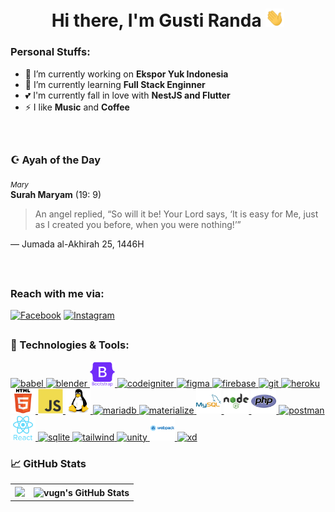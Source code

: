 <h1 align="center">Hi there, I'm Gusti Randa <img src="https://raw.githubusercontent.com/ptprashanttripathi/ptprashanttripathi/master/hi.gif" width="30px"></h1>



### <h3 align="left">Personal Stuffs:</h3>
- 🔭 I’m currently working on **Ekspor Yuk Indonesia**
- 🌱 I’m currently learning **Full Stack Enginner**
- 💕 I'm currently fall in love with **NestJS and Flutter**
- ⚡ I like **Music** and **Coffee**

<br>

## <h3 align="left">:star_and_crescent: Ayah of the Day</h3>

<!-- AYAHADAY:START -->
<sub>_Mary_</sub><br>
**Surah Maryam** (19: 9)

> An angel replied, “So will it be! Your Lord says, ‘It is easy for Me, just as I created you before, when you were nothing!’”

— Jumada al-Akhirah 25, 1446H
<!-- AYAHADAY:END -->

<br>
  
## <h3 align="left">Reach with me via:</h3>

[![Facebook](https://img.shields.io/badge/Facebook-%234267B2.svg?&style=for-the-badge&logo=facebook&logoColor=white)](https://facebook.com/gustcodeit)
[![Instagram](https://img.shields.io/badge/Instagram-E4405F?style=for-the-badge&logo=instagram&logoColor=white)](https://instagram.com/gusti_randa)
  <br>

## <h3 align="left">🔧 Technologies & Tools:</h3>

<p align="left"> <a href="https://babeljs.io/" target="_blank"> <img src="https://www.vectorlogo.zone/logos/babeljs/babeljs-icon.svg" alt="babel" width="40" height="40"/> </a> <a href="https://www.blender.org/" target="_blank"> <img src="https://download.blender.org/branding/community/blender_community_badge_white.svg" alt="blender" width="40" height="40"/> </a> <a href="https://getbootstrap.com" target="_blank"> <img src="https://raw.githubusercontent.com/devicons/devicon/master/icons/bootstrap/bootstrap-plain-wordmark.svg" alt="bootstrap" width="40" height="40"/> </a> <a href="https://codeigniter.com" target="_blank"> <img src="https://cdn.worldvectorlogo.com/logos/codeigniter.svg" alt="codeigniter" width="40" height="40"/> </a> <a href="https://www.figma.com/" target="_blank"> <img src="https://www.vectorlogo.zone/logos/figma/figma-icon.svg" alt="figma" width="40" height="40"/> </a> <a href="https://firebase.google.com/" target="_blank"> <img src="https://www.vectorlogo.zone/logos/firebase/firebase-icon.svg" alt="firebase" width="40" height="40"/> </a> <a href="https://git-scm.com/" target="_blank"> <img src="https://www.vectorlogo.zone/logos/git-scm/git-scm-icon.svg" alt="git" width="40" height="40"/> </a> <a href="https://heroku.com" target="_blank"> <img src="https://www.vectorlogo.zone/logos/heroku/heroku-icon.svg" alt="heroku" width="40" height="40"/> </a> <a href="https://www.w3.org/html/" target="_blank"> <img src="https://raw.githubusercontent.com/devicons/devicon/master/icons/html5/html5-original-wordmark.svg" alt="html5" width="40" height="40"/> </a> <a href="https://developer.mozilla.org/en-US/docs/Web/JavaScript" target="_blank"> <img src="https://raw.githubusercontent.com/devicons/devicon/master/icons/javascript/javascript-original.svg" alt="javascript" width="40" height="40"/> </a> <a href="https://www.linux.org/" target="_blank"> <img src="https://raw.githubusercontent.com/devicons/devicon/master/icons/linux/linux-original.svg" alt="linux" width="40" height="40"/> </a> <a href="https://mariadb.org/" target="_blank"> <img src="https://www.vectorlogo.zone/logos/mariadb/mariadb-icon.svg" alt="mariadb" width="40" height="40"/> </a> <a href="https://materializecss.com/" target="_blank"> <img src="https://raw.githubusercontent.com/prplx/svg-logos/5585531d45d294869c4eaab4d7cf2e9c167710a9/svg/materialize.svg" alt="materialize" width="40" height="40"/> </a> <a href="https://www.mysql.com/" target="_blank"> <img src="https://raw.githubusercontent.com/devicons/devicon/master/icons/mysql/mysql-original-wordmark.svg" alt="mysql" width="40" height="40"/> </a> <a href="https://nodejs.org" target="_blank"> <img src="https://raw.githubusercontent.com/devicons/devicon/master/icons/nodejs/nodejs-original-wordmark.svg" alt="nodejs" width="40" height="40"/> </a> <a href="https://www.php.net" target="_blank"> <img src="https://raw.githubusercontent.com/devicons/devicon/master/icons/php/php-original.svg" alt="php" width="40" height="40"/> </a> <a href="https://postman.com" target="_blank"> <img src="https://www.vectorlogo.zone/logos/getpostman/getpostman-icon.svg" alt="postman" width="40" height="40"/> </a> <a href="https://reactjs.org/" target="_blank"> <img src="https://raw.githubusercontent.com/devicons/devicon/master/icons/react/react-original-wordmark.svg" alt="react" width="40" height="40"/> </a> <a href="https://www.sqlite.org/" target="_blank"> <img src="https://www.vectorlogo.zone/logos/sqlite/sqlite-icon.svg" alt="sqlite" width="40" height="40"/> </a> <a href="https://tailwindcss.com/" target="_blank"> <img src="https://www.vectorlogo.zone/logos/tailwindcss/tailwindcss-icon.svg" alt="tailwind" width="40" height="40"/> </a> <a href="https://unity.com/" target="_blank"> <img src="https://www.vectorlogo.zone/logos/unity3d/unity3d-icon.svg" alt="unity" width="40" height="40"/> </a> <a href="https://webpack.js.org" target="_blank"> <img src="https://raw.githubusercontent.com/devicons/devicon/d00d0969292a6569d45b06d3f350f463a0107b0d/icons/webpack/webpack-original-wordmark.svg" alt="webpack" width="40" height="40"/> </a> <a href="https://www.adobe.com/products/xd.html" target="_blank"> <img src="https://cdn.worldvectorlogo.com/logos/adobe-xd.svg" alt="xd" width="40" height="40"/> </a> </p>


### <h3 align="left">&#x1f4c8; GitHub Stats</h3>

<table rules=none border='0' style="border: none">
      <tr>
        <th><img src="https://github-readme-stats.vercel.app/api?username=vugn&show_icons=true&count_private=true&include_all_commits=true&theme=dark&show_icons=true&layout=compact&bg_color=00000000&border_color=00000000"/><br></th>
        <th><img src="https://github-readme-stats.quantumlytangled.vercel.app/api/top-langs/?username=vugn&layout=compact&show_icons=true&title_color=4F8CC9&text_color=9f9f9f&bg_color=00000000&hide_border=true&icon_color=00000000&count_private=true" alt="vugn's GitHub Stats"/></th>
      </tr>
</table>

